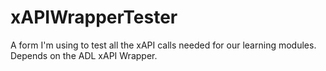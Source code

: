 xAPIWrapperTester
=================

A form I'm using to test all the xAPI calls needed for our learning modules. Depends on the ADL xAPI Wrapper.
